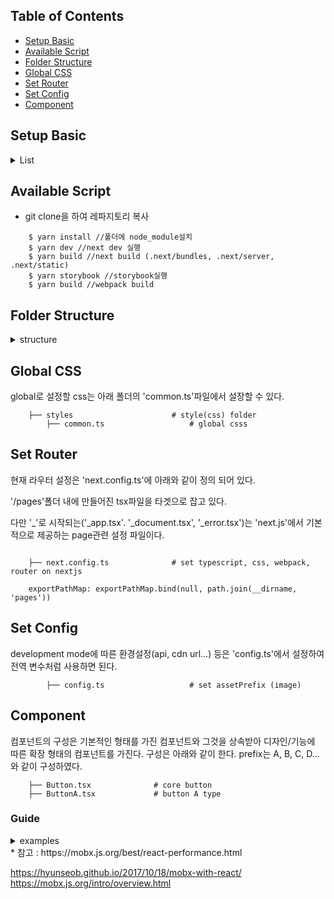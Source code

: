 
## Table of Contents

- [Setup Basic](#setup-basic)
- [Available Script](#available-script)
- [Folder Structure](#folder-structure)
- [Global CSS](#global-css)
- [Set Router](#set-router)
- [Set Config](#set-config)
- [Component](#component)

## Setup Basic
<details>
<summary>List</summary>

https://nodejs.org/ko/

(version >= 10.0.0)

https://yarnpkg.com/lang/en/

https://reactjs.org/

https://www.typescriptlang.org/

https://webpack.js.org/

https://github.com/zeit/next.js/

https://nextjs.org/docs

https://github.com/zeit/next.js/tree/canary/examples/with-styled-components

https://github.com/mobxjs/mobx

https://mobx.js.org

https://storybook.js.org/

https://github.com/strothj/react-docgen-typescript-loader

***추후 testing

https://jestjs.io/en/
</details>

## Available Script
- git clone을 하여 레파지토리 복사

```
    $ yarn install //폴더에 node_module설치
    $ yarn dev //next dev 실행
    $ yarn build //next build (.next/bundles, .next/server, .next/static)
    $ yarn storybook //storybook실행
    $ yarn build //webpack build
```

## Folder Structure
<details>
    <summary>structure</summary>
    
    nextguide
        ├── .next                       # build folder, release server
            ├── bundles                     # build client
                ├── pages                       # client pages
            ├── server                      # build server
                ├── bundles                     # server bundles
                    ├── pages                       # server pages
            ├── static                      # static folder
                ├── commons                     
                    ├── main.js                     # node_modules
                    
        ├── .storybook                  # set storybook folder (include webpack)
        ├── components                  # components folder
            ├── button                  
                ├── Button.tsx              # core button
                ├── ButtonA.tsx             # button A type
            ├── input                  
                ├── Input.tsx               # core Input
                ├── InputA.tsx              # input A type
            ├── layout                  
                ├── ContainerA.tsx          # container component
                ├── FooterA.tsx             # footer component
                ├── GnbA.tsx                # gnb component
                ├── HeaderA.tsx             # header component
                ├── LayoutA.tsx             # layout component
                ├── ContentsA.tsx           # contents component
                ├── index.ts                # export components
            ├── index.ts                # export all component modules
        ├── lib                         # library
            ├── util.ts                 # queryString, api class 
        ├── pages                       # html and global props
            ├── _app.tsx                    # HOC(High order component), page title and global properties(css)
            ├── _document.tsx               # set basic html(css, script, head, body)
            ├── _error.tsx                  # error pages
            └── index.tsx                   # /
        ├── styles                      # style(css) folder
            ├── common.ts                   # global csss 
        ├── config.ts                   # set assetPrefix (image)
        ├── store                       # mobx store
        ├── stories                     # storybook module (pages)
        ├── next.config.ts              # set typescript, css, webpack, router on nextjs
        ├── package.json                # set package list, npm script 
        ├── README.md                   # project document 
        ├── typing.d.ts                 # can set goabal variable in typescript
        ├── tsconfig.json               # set typescript envrionment
        └── tsconfig.story.json         # set storybook config(webpack)
</details>

## Global CSS
global로 설정할 css는 아래 폴더의 'common.ts'파일에서 설장할 수 있다.
```
    ├── styles                      # style(css) folder
        ├── common.ts                   # global csss 
```

## Set Router
현재 라우터 설정은 'next.config.ts'에 아래와 같이 정의 되어 있다.

'/pages'폴더 내에 만들어진 tsx파일을 타겟으로 잡고 있다.

다만 '_'로 시작되는('_app.tsx'. '_document.tsx', '_error.tsx')는 'next.js'에서 기본적으로 제공하는 page관련 설정 파일이다.  
```

    ├── next.config.ts              # set typescript, css, webpack, router on nextjs
    
    exportPathMap: exportPathMap.bind(null, path.join(__dirname, 'pages'))
```
        
        
## Set Config
development mode에 따른 환경설정(api, cdn url...) 등은 'config.ts'에서 설정하여 전역 변수처럼 사용하면 된다.
```
        ├── config.ts                   # set assetPrefix (image)
```

## Component
컴포넌트의 구성은 기본적인 형태를 가진 컴포넌트와 그것을 상속받아 디자인/기능에 따른 확장 형태의 컴포넌트를 가진다.
구성은 아래와 같이 한다.
prefix는 A, B, C, D...와 같이 구성하였다.  
```
    ├── Button.tsx              # core button
    ├── ButtonA.tsx             # button A type
```

### Guide
<details>
    <summary>examples</summary>
    
#### Component List
- Bad
```
render() {
    const {todos, user} = this.props;
    return (<div>
        // 렌더를 하면서 user.name을 다시 갱신할 필요가 없기 때문에 이 방법으로 코딩하는 것은 비추천
        {user.name}
        <ul>
            {todos.map(todo => <TodoView todo={todo} key={todo.id} />)}
        </ul>
    </div>)
}
```

- Good
```
render() {
    const {todos, user} = this.props;
    return (<div>
        // 리스트로 뿌려질 내용은 하나의 컴포넌트로 구성하여 그 부분만 갱신하도록 구현한다.
        {user.name}
        <TodosView todos={todos} />
    </div>)
}
```

#### Dereference values late
아래 예제는 소유하고 있는 컴포넌트를 리렌더링 하기 때문에 속도가 느리다.
- Slower
```
<DisplayName name={person.name} />.
```

아래 예제는 DisplayName만 리렌더링 하기 때문에 속도가 훨씬 빠르다.
- Fast
```
<DisplayName person={person} />
```

- as is
아래와 같이 프로퍼티를 정해하였을때 다양한 형태의 많은 데이터를 다루기가 까다로워진다.
```
const PersonNameDisplayer = observer((props) => <DisplayName name={props.person.name} />)
const CarNameDisplayer = observer((props) => <DisplayName name={props.car.model} />)
const ManufacturerNameDisplayer = observer((props) => <DisplayName name={props.car.manufacturer.name} />)
```

- as is
아래와 같이 프로퍼티를 설정하는 부분을 함수로 만듬으로써 데이터 및 함수내에서 여러 기능을 구현 할 수 있게 할 수 있다.
```
render() {
  const { person, car } = this.props;
  return (
    <>
      <GenericNameDisplayer getNameTracked={() => person.name} />
      <GenericNameDisplayer getNameTracked={car.getModelTracked} />
      <GenericNameDisplayer getNameTracked={this.getManufacturerNameTracked} />
    </>
  );
}

getManufacturerNameTracked = () => this.props.car.manufacturer.name;

...
class Car {
  @observable model
  getModelTracked = () => this.model
}
```

#### Bind functions
아래와 같이 이벤트 함수에 inline형태의 함수, 기능을 구현할 시 새롭게 생성되는 클로저 문제를 해결할 수 없다. 
- Bad
```
render() {
    return <MyWidget onClick={() => { alert('hi') }} />
}
```

- Good
```
constructor() {
    // this를 아래와 같이 constructor에서 bind를 하면 중복해서 여러 곳에서 this를 바인드 해야하는 복잡성을 없앨 수 있다.   
    this.handleClick=this.handleClick.bind(this);
}
render() {
    // 아래와 같이 이벤트에 정의한 함수를 연결해 주면 새로운 클로저가 생성되는 문제를 해결 할 수 있다. 
    return <MyWidget onClick={this.handleClick} />
}

private handleClick = (e) => {
    alert('hi');
}
```
</details>
* 참고 : https://mobx.js.org/best/react-performance.html


https://hyunseob.github.io/2017/10/18/mobx-with-react/
https://mobx.js.org/intro/overview.html

